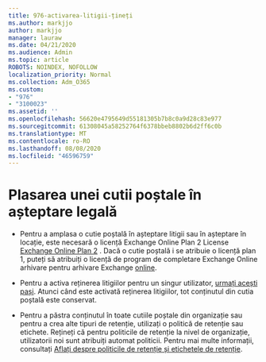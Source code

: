 ```yaml
---
title: 976-activarea-litigii-țineți
ms.author: markjjo
author: markjjo
manager: lauraw
ms.date: 04/21/2020
ms.audience: Admin
ms.topic: article
ROBOTS: NOINDEX, NOFOLLOW
localization_priority: Normal
ms.collection: Adm_O365
ms.custom:
- "976"
- "3100023"
ms.assetid: ''
ms.openlocfilehash: 56620e4795649d55181305b7b8c0a9d28c83e977
ms.sourcegitcommit: 61308045a58252764f6378bbeb8802b6d2ff6c0b
ms.translationtype: MT
ms.contentlocale: ro-RO
ms.lasthandoff: 08/08/2020
ms.locfileid: "46596759"
---
```

# <a name="place-a-mailbox-on-legal-hold"></a>Plasarea unei cutii poștale în așteptare legală

- Pentru a amplasa o cutie poștală în așteptare litigii sau în așteptare în locație, este necesară o licență Exchange Online Plan 2 License [Exchange Online Plan 2](https://docs.microsoft.com/office365/servicedescriptions/office-365-platform-service-description/office-365-plan-options) . Dacă o cutie poștală i se atribuie o licență plan 1, puteți să atribuiți o licență de program de completare Exchange Online arhivare pentru arhivare Exchange [online](https://docs.microsoft.com/office365/servicedescriptions/exchange-online-archiving-service-description).

- Pentru a activa reținerea litigiilor pentru un singur utilizator, [urmați acești pași](https://docs.microsoft.com/microsoft-365/compliance/create-a-litigation-hold). Atunci când este activată reținerea litigiilor, tot conținutul din cutia poștală este conservat.

- Pentru a păstra conținutul în toate cutiile poștale din organizație sau pentru a crea alte tipuri de retenție, utilizați o politică de retenție sau etichete. Rețineți că pentru politicile de retenție la nivel de organizație, utilizatorii noi sunt atribuiți automat politicii. Pentru mai multe informații, consultați [Aflați despre politicile de retenție și etichetele de retenție](https://docs.microsoft.com/microsoft-365/compliance/retention-policies#applying-a-retention-policy-to-an-entire-organization-or-specific-locations). 
